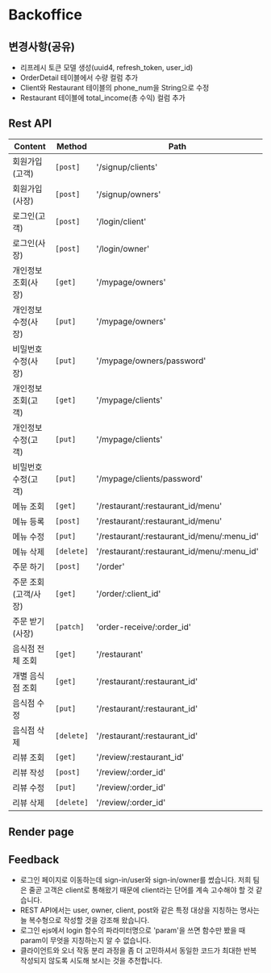 # Backoffice

## 변경사항(공유)

- 리프레시 토큰 모델 생성(uuid4, refresh_token, user_id)
- OrderDetail 테이블에서 수량 컬럼 추가
- Client와 Restaurant 테이블의 phone_num을 String으로 수정
- Restaurant 테이블에 total_income(총 수익) 컬럼 추가

## Rest API

| Content              | Method     | Path                                       |
| -------------------- | ---------- | ------------------------------------------ |
| 회원가입(고객)       | `[post]`   | '/signup/clients'                          |
| 회원가입(사장)       | `[post]`   | '/signup/owners'                           |
| 로그인(고객)         | `[post]`   | '/login/client'                            |
| 로그인(사장)         | `[post]`   | '/login/owner'                             |
| 개인정보 조회(사장)  | `[get]`    | '/mypage/owners'                           |
| 개인정보 수정(사장)  | `[put]`    | '/mypage/owners'                           |
| 비밀번호 수정(사장)  | `[put]`    | '/mypage/owners/password'                  |
| 개인정보 조회(고객)  | `[get]`    | '/mypage/clients'                          |
| 개인정보 수정(고객)  | `[put]`    | '/mypage/clients'                          |
| 비밀번호 수정(고객)  | `[put]`    | '/mypage/clients/password'                 |
| 메뉴 조회            | `[get]`    | '/restaurant/:restaurant_id/menu'          |
| 메뉴 등록            | `[post]`   | '/restaurant/:restaurant_id/menu'          |
| 메뉴 수정            | `[put]`    | '/restaurant/:restaurant_id/menu/:menu_id' |
| 메뉴 삭제            | `[delete]` | '/restaurant/:restaurant_id/menu/:menu_id' |
| 주문 하기            | `[post]`   | '/order'                                   |
| 주문 조회(고객/사장) | `[get]`    | '/order/:client_id'                        |
| 주문 받기(사장)      | `[patch]`  | 'order-receive/:order_id'                  |
| 음식점 전체 조회     | `[get]`    | '/restaurant'                              |
| 개별 음식점 조회     | `[get]`    | '/restaurant/:restaurant_id'               |
| 음식점 수정          | `[put]`    | '/restaurant/:restaurant_id'               |
| 음식점 삭제          | `[delete]` | '/restaurant/:restaurant_id'               |
| 리뷰 조회            | `[get]`    | '/review/:restaurant_id'                   |
| 리뷰 작성            | `[post]`   | '/review/:order_id'                        |
| 리뷰 수정            | `[put]`    | '/review/:order_id'                        |
| 리뷰 삭제            | `[delete]` | '/review/:order_id'                        |

## Render page


## Feedback
- 로그인 페이지로 이동하는데 sign-in/user와 sign-in/owner를 썼습니다. 저희 팀은 줄곧 고객은 client로 통해왔기 때문에 client라는 단어를 계속 고수해야 할 것 같습니다.
- REST API에서는 user, owner, client, post와 같은 특정 대상을 지칭하는 명사는 늘 복수형으로 작성할 것을 강조해 왔습니다.
- 로그인 ejs에서 login 함수의 파라미터명으로 'param'을 쓰면 함수만 봤을 때 param이 무엇을 지칭하는지 알 수 없습니다.
- 클라이언트와 오너 작동 분리 과정을 좀 더 고민하셔서 동일한 코드가 최대한 반복 작성되지 않도록 시도해 보시는 것을 추천합니다.

